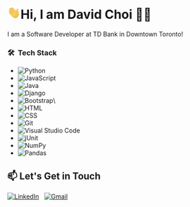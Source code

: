 
# <img src="https://raw.githubusercontent.com/ABSphreak/ABSphreak/master/gifs/Hi.gif" width="30px">Hi, I am David Choi 👨‍💻

I am a Software Developer at TD Bank in Downtown Toronto!

### 🛠 &nbsp;Tech Stack
- ![Python](https://img.shields.io/badge/-Python-05122A?style=flat&logo=python)&nbsp;
- ![JavaScript](https://img.shields.io/badge/-JavaScript-05122A?style=flat&logo=javascript)&nbsp;
- ![Java](https://img.shields.io/badge/-Java-05122A?style=flat&logo=Java&logoColor=FFA518)&nbsp;
- ![Django](https://img.shields.io/badge/-Django-05122A?style=flat&logo=django&logoColor=092E20)&nbsp;
- ![Bootstrap](https://img.shields.io/badge/-Bootstrap-05122A?style=flat&logo=bootstrap&logoColor=563D7C)\
- ![HTML](https://img.shields.io/badge/-HTML-05122A?style=flat&logo=HTML5)&nbsp;
- ![CSS](https://img.shields.io/badge/-CSS-05122A?style=flat&logo=CSS3&logoColor=1572B6)&nbsp;
- ![Git](https://img.shields.io/badge/-Git-05122A?style=flat&logo=git)&nbsp;
- ![Visual Studio Code](https://img.shields.io/badge/-Visual%20Studio%20Code-05122A?style=flat&logo=visual-studio-code&logoColor=007ACC)&nbsp;
- ![jUnit](https://img.shields.io/badge/jUnit%20-%23150458.svg?&style=flat&logo=Java&logoColor=white)&nbsp;
- ![NumPy](https://img.shields.io/badge/numpy%20-%23013243.svg?&style=flat&logo=numpy&logoColor=white)&nbsp;
- ![Pandas](https://img.shields.io/badge/pandas%20-%23150458.svg?&style=flat&logo=pandas&logoColor=white)&nbsp;

## 📫 Let's Get in Touch
<a href="https://www.linkedin.com/in/kchoi85/"><img alt="LinkedIn" src="https://img.shields.io/badge/linkedin%20-%230077B5.svg?&style=flat&logo=linkedin&logoColor=white"/></a> &nbsp;
<a href="mailto:davidchoi0304@gmail.com"><img alt="Gmail" src="https://img.shields.io/badge/Gmail-D14836?style=flat&logo=gmail&logoColor=white" /></a> &nbsp;
